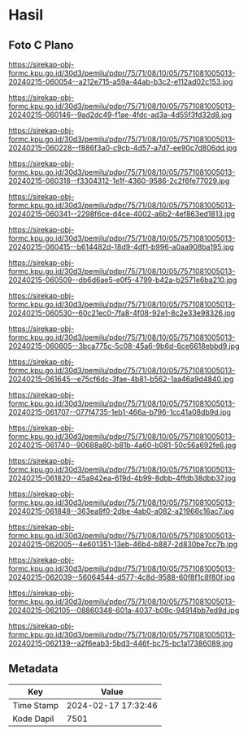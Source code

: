 # Hasil

## Foto C Plano

https://sirekap-obj-formc.kpu.go.id/30d3/pemilu/pdpr/75/71/08/10/05/7571081005013-20240215-060054--a212e715-a59a-44ab-b3c2-e112ad02c153.jpg

https://sirekap-obj-formc.kpu.go.id/30d3/pemilu/pdpr/75/71/08/10/05/7571081005013-20240215-060146--9ad2dc49-f1ae-4fdc-ad3a-4d55f3fd32d8.jpg

https://sirekap-obj-formc.kpu.go.id/30d3/pemilu/pdpr/75/71/08/10/05/7571081005013-20240215-060228--f886f3a0-c9cb-4d57-a7d7-ee90c7d806dd.jpg

https://sirekap-obj-formc.kpu.go.id/30d3/pemilu/pdpr/75/71/08/10/05/7571081005013-20240215-060318--f3304312-1e1f-4360-9586-2c2f6fe77029.jpg

https://sirekap-obj-formc.kpu.go.id/30d3/pemilu/pdpr/75/71/08/10/05/7571081005013-20240215-060341--2298f6ce-d4ce-4002-a6b2-4ef863ed1813.jpg

https://sirekap-obj-formc.kpu.go.id/30d3/pemilu/pdpr/75/71/08/10/05/7571081005013-20240215-060415--b614482d-18d9-4df1-b996-a0aa908ba195.jpg

https://sirekap-obj-formc.kpu.go.id/30d3/pemilu/pdpr/75/71/08/10/05/7571081005013-20240215-060509--db6d6ae5-e0f5-4799-b42a-b2571e6ba210.jpg

https://sirekap-obj-formc.kpu.go.id/30d3/pemilu/pdpr/75/71/08/10/05/7571081005013-20240215-060530--60c21ec0-7fa8-4f08-92e1-8c2e33e98326.jpg

https://sirekap-obj-formc.kpu.go.id/30d3/pemilu/pdpr/75/71/08/10/05/7571081005013-20240215-060605--3bca775c-5c08-45a6-9b6d-6ce6618ebbd9.jpg

https://sirekap-obj-formc.kpu.go.id/30d3/pemilu/pdpr/75/71/08/10/05/7571081005013-20240215-061645--e75cf6dc-3fae-4b81-b562-1aa46a9d4840.jpg

https://sirekap-obj-formc.kpu.go.id/30d3/pemilu/pdpr/75/71/08/10/05/7571081005013-20240215-061707--077f4735-1eb1-466a-b796-1cc41a08db9d.jpg

https://sirekap-obj-formc.kpu.go.id/30d3/pemilu/pdpr/75/71/08/10/05/7571081005013-20240215-061740--90688a80-b81b-4a60-b081-50c56a692fe6.jpg

https://sirekap-obj-formc.kpu.go.id/30d3/pemilu/pdpr/75/71/08/10/05/7571081005013-20240215-061820--45a942ea-619d-4b99-8dbb-4ffdb38dbb37.jpg

https://sirekap-obj-formc.kpu.go.id/30d3/pemilu/pdpr/75/71/08/10/05/7571081005013-20240215-061848--363ea9f0-2dbe-4ab0-a082-a21966c16ac7.jpg

https://sirekap-obj-formc.kpu.go.id/30d3/pemilu/pdpr/75/71/08/10/05/7571081005013-20240215-062005--4e601351-13eb-46b4-b887-2d830be7cc7b.jpg

https://sirekap-obj-formc.kpu.go.id/30d3/pemilu/pdpr/75/71/08/10/05/7571081005013-20240215-062039--56064544-d577-4c8d-9588-60f8f1c8f80f.jpg

https://sirekap-obj-formc.kpu.go.id/30d3/pemilu/pdpr/75/71/08/10/05/7571081005013-20240215-062105--08860348-601a-4037-b09c-94914bb7ed9d.jpg

https://sirekap-obj-formc.kpu.go.id/30d3/pemilu/pdpr/75/71/08/10/05/7571081005013-20240215-062139--a2f6eab3-5bd3-446f-bc75-bc1a17386089.jpg


## Metadata

| Key        | Value               |
| ---------- | ------------------- |
| Time Stamp | 2024-02-17 17:32:46 |
| Kode Dapil | 7501                |



